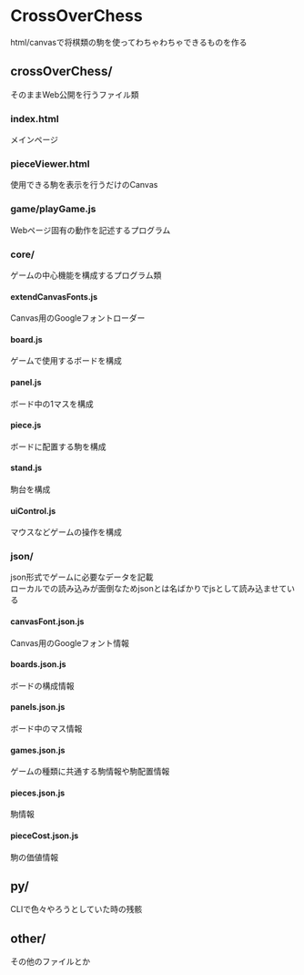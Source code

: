 # CrossOverChess
html/canvasで将棋類の駒を使ってわちゃわちゃできるものを作る

## crossOverChess/
そのままWeb公開を行うファイル類

### index.html
メインページ

### pieceViewer.html
使用できる駒を表示を行うだけのCanvas

### game/playGame.js
Webページ固有の動作を記述するプログラム

### core/
ゲームの中心機能を構成するプログラム類

#### extendCanvasFonts.js
Canvas用のGoogleフォントローダー

#### board.js
ゲームで使用するボードを構成

#### panel.js
ボード中の1マスを構成

#### piece.js
ボードに配置する駒を構成

#### stand.js
駒台を構成

#### uiControl.js
マウスなどゲームの操作を構成

### json/
json形式でゲームに必要なデータを記載  
ローカルでの読み込みが面倒なためjsonとは名ばかりでjsとして読み込ませている

#### canvasFont.json.js
Canvas用のGoogleフォント情報

#### boards.json.js
ボードの構成情報

#### panels.json.js
ボード中のマス情報

#### games.json.js
ゲームの種類に共通する駒情報や駒配置情報

#### pieces.json.js
駒情報

#### pieceCost.json.js
駒の価値情報

## py/
CLIで色々やろうとしていた時の残骸

## other/
その他のファイルとか

